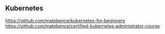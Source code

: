 ## Kubernetes

https://github.com/matebence/kubernetes-for-beginners
https://github.com/matebence/certified-kubernetes-administrator-course